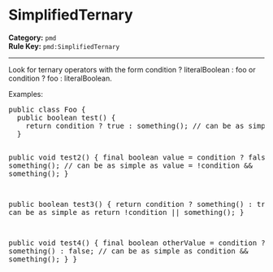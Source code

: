 # SimplifiedTernary
**Category:** `pmd`<br/>
**Rule Key:** `pmd:SimplifiedTernary`<br/>


-----

<p>
  Look for ternary operators with the form condition ? literalBoolean : foo or condition ? foo : literalBoolean.
</p>

<p>Examples:</p>
<pre>
public class Foo {
  public boolean test() {
    return condition ? true : something(); // can be as simple as return condition || something();
  }

  public void test2() {
    final boolean value = condition ? false : something(); // can be as simple as value = !condition && something();
  }

  public boolean test3() {
    return condition ? something() : true; // can be as simple as return !condition || something();
  }

  public void test4() {
    final boolean otherValue = condition ? something() : false; // can be as simple as condition && something();
  }
}
</pre>
